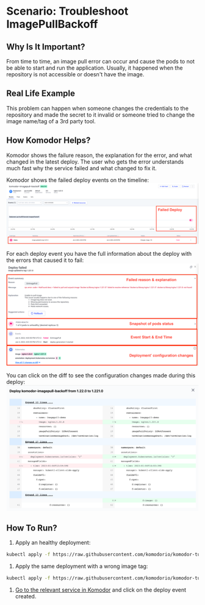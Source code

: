 # Scenario: Troubleshoot ImagePullBackoff

## Why Is It Important?
From time to time, an image pull error can occur and cause the pods to not be able to start and run the application. Usually, it happened when the repository is not accessible or doesn't have the image.

## Real Life Example
This problem can happen when someone changes the credentials to the repository and made the secret to it invalid or someone tried to change the image name/tag of a 3rd party tool.


## How Komodor Helps?
Komodor shows the failure reason, the explanation for the error, and what changed in the latest deploy. The user who gets the error understands much fast why the service failed and what changed to fix it.

Komodor shows the failed deploy events on the timeline:
![banner](../../assets/img/deploy-scenarios/image-pull-err-timeline.png)

For each deploy event you have the full information about the deploy with the errors that caused it to fail:
![banner](../../assets/img/deploy-scenarios/image-pull-event.png)

You can click on the diff to see the configuration changes made during this deploy:
![banner](../../assets/img/deploy-scenarios/image-pull-diff.png)


## How To Run?
1. Apply an healthy deployment:
``` bash
kubectl apply -f https://raw.githubusercontent.com/komodorio/komodor-tutorials/master/deploys-scenarios/failed-deploy-image-pull-backoff/nginx-image-healthy.yaml
```
1. Apply the same deployment with a wrong image tag:
``` bash
kubectl apply -f https://raw.githubusercontent.com/komodorio/komodor-tutorials/master/deploys-scenarios/failed-deploy-image-pull-backoff/imagepullbackoff.yaml
```
1. [Go to the relevant service in Komodor](https://app.komodor.com/services?textFilter=komodor-imagepull-backoff) and click on the deploy event created.
   